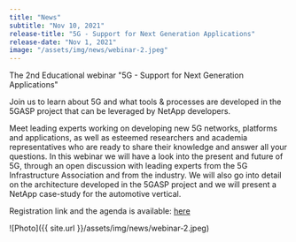 ```yaml
---
title: "News"
subtitle: "Nov 10, 2021"
release-title: "5G - Support for Next Generation Applications"
release-date: "Nov 1, 2021"
image: "/assets/img/news/webinar-2.jpeg"
---
```



The 2nd Educational webinar "5G - Support for Next Generation Applications"

Join us to learn about 5G and what tools & processes are developed in the 5GASP project that can be leveraged by NetApp developers.

Meet leading experts working on developing new 5G networks, platforms and applications, as well as esteemed researchers and academia representatives who are ready to share their knowledge and answer all your questions.
In this webinar we will have a look into the present and future of 5G, through an open discussion with leading experts from the 5G Infrastructure Association and from the industry.
We will also go into detail on the architecture developed in the 5GASP project and we will present a NetApp case-study for the automotive vertical.

Registration link and the agenda is available: [here](https://www.eventbrite.com/e/5g-support-for-next-generation-applications-tickets-190337012127)

![Photo]({{ site.url }}/assets/img/news/webinar-2.jpeg)